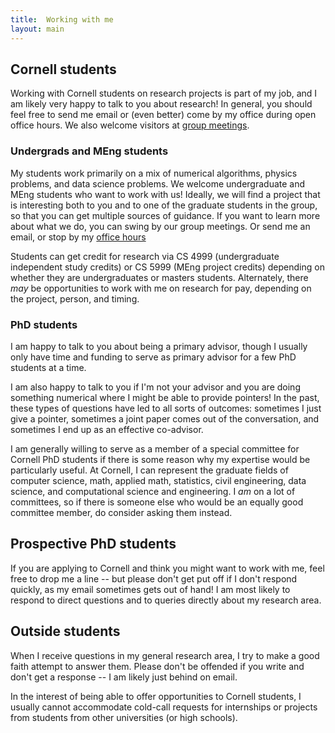 ```yaml
---
title:  Working with me
layout: main
---
```


## Cornell students

Working with Cornell students on research projects is part of my job, and I am
likely very happy to talk to you about research!  In general, you should feel
free to send me email or (even better) come by my office during open office
hours.  We also welcome visitors at [group meetings](group.html).

### Undergrads and MEng students

My students work primarily on a mix of numerical algorithms, physics problems,
and data science problems.  We welcome undergraduate and MEng students who want
to work with us! Ideally, we will find a project that is interesting both to
you and to one of the graduate students in the group, so that you can get
multiple sources of guidance. If you want to learn more about what we do, you
can swing by our group meetings. Or send me an email, or stop by my
[office hours](hours.html)

Students can get credit for research via CS 4999 (undergraduate independent
study credits) or CS 5999 (MEng project credits) depending on whether they are
undergraduates or masters students.  Alternately, there *may* be opportunities
to work with me on research for pay, depending on the project, person, and
timing.

### PhD students

I am happy to talk to you about being a primary advisor, though I usually only
have time and funding to serve as primary advisor for a few PhD students at a
time.

I am also happy to talk to you if I'm not your advisor and you are doing
something numerical where I might be able to provide pointers!  In the past,
these types of questions have led to all sorts of outcomes: sometimes I just
give a pointer, sometimes a joint paper comes out of the conversation, and
sometimes I end up as an effective co-advisor. 

I am generally willing to serve as a member of a special committee for Cornell
PhD students if there is some reason why my expertise would be particularly
useful. At Cornell, I can represent the graduate fields of computer science,
math, applied math, statistics, civil engineering, data science, and computational science
and engineering.  I *am* on a lot of committees, so if there is someone else
who would be an equally good committee member, do consider asking them instead.

## Prospective PhD students

If you are applying to Cornell and think you might want to work with me,
feel free to drop me a line -- but please don't get put off if I don't
respond quickly, as my email sometimes gets out of hand!  I am most likely
to respond to direct questions and to queries directly about my research
area.

## Outside students

When I receive questions in my general research area, I try to make a
good faith attempt to answer them.  Please don't be offended if you write
and don't get a response -- I am likely just behind on email.

In the interest of being able to offer opportunities to Cornell students,
I usually cannot accommodate cold-call requests for internships or projects
from students from other universities (or high schools).
